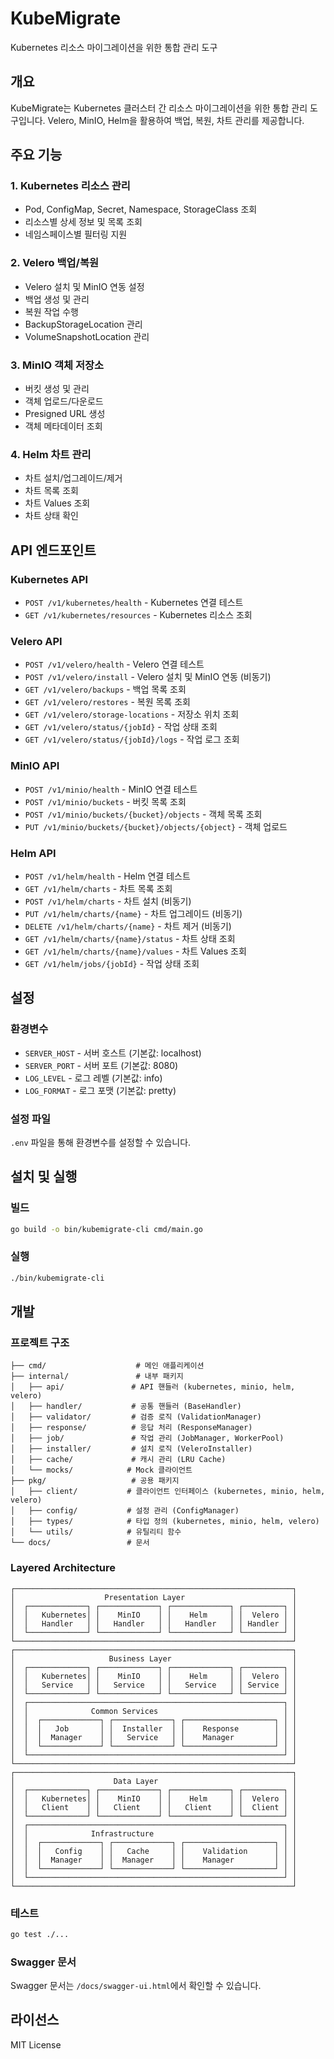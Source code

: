 # KubeMigrate

Kubernetes 리소스 마이그레이션을 위한 통합 관리 도구

## 개요

KubeMigrate는 Kubernetes 클러스터 간 리소스 마이그레이션을 위한 통합 관리 도구입니다. Velero, MinIO, Helm을 활용하여 백업, 복원, 차트 관리를 제공합니다.

## 주요 기능

### 1. Kubernetes 리소스 관리
- Pod, ConfigMap, Secret, Namespace, StorageClass 조회
- 리소스별 상세 정보 및 목록 조회
- 네임스페이스별 필터링 지원

### 2. Velero 백업/복원
- Velero 설치 및 MinIO 연동 설정
- 백업 생성 및 관리
- 복원 작업 수행
- BackupStorageLocation 관리
- VolumeSnapshotLocation 관리

### 3. MinIO 객체 저장소
- 버킷 생성 및 관리
- 객체 업로드/다운로드
- Presigned URL 생성
- 객체 메타데이터 조회

### 4. Helm 차트 관리
- 차트 설치/업그레이드/제거
- 차트 목록 조회
- 차트 Values 조회
- 차트 상태 확인

## API 엔드포인트

### Kubernetes API
- `POST /v1/kubernetes/health` - Kubernetes 연결 테스트
- `GET /v1/kubernetes/resources` - Kubernetes 리소스 조회

### Velero API
- `POST /v1/velero/health` - Velero 연결 테스트
- `POST /v1/velero/install` - Velero 설치 및 MinIO 연동 (비동기)
- `GET /v1/velero/backups` - 백업 목록 조회
- `GET /v1/velero/restores` - 복원 목록 조회
- `GET /v1/velero/storage-locations` - 저장소 위치 조회
- `GET /v1/velero/status/{jobId}` - 작업 상태 조회
- `GET /v1/velero/status/{jobId}/logs` - 작업 로그 조회

### MinIO API
- `POST /v1/minio/health` - MinIO 연결 테스트
- `POST /v1/minio/buckets` - 버킷 목록 조회
- `POST /v1/minio/buckets/{bucket}/objects` - 객체 목록 조회
- `PUT /v1/minio/buckets/{bucket}/objects/{object}` - 객체 업로드

### Helm API
- `POST /v1/helm/health` - Helm 연결 테스트
- `GET /v1/helm/charts` - 차트 목록 조회
- `POST /v1/helm/charts` - 차트 설치 (비동기)
- `PUT /v1/helm/charts/{name}` - 차트 업그레이드 (비동기)
- `DELETE /v1/helm/charts/{name}` - 차트 제거 (비동기)
- `GET /v1/helm/charts/{name}/status` - 차트 상태 조회
- `GET /v1/helm/charts/{name}/values` - 차트 Values 조회
- `GET /v1/helm/jobs/{jobId}` - 작업 상태 조회

## 설정

### 환경변수
- `SERVER_HOST` - 서버 호스트 (기본값: localhost)
- `SERVER_PORT` - 서버 포트 (기본값: 8080)
- `LOG_LEVEL` - 로그 레벨 (기본값: info)
- `LOG_FORMAT` - 로그 포맷 (기본값: pretty)

### 설정 파일
`.env` 파일을 통해 환경변수를 설정할 수 있습니다.

## 설치 및 실행

### 빌드
```bash
go build -o bin/kubemigrate-cli cmd/main.go
```

### 실행
```bash
./bin/kubemigrate-cli
```

## 개발

### 프로젝트 구조
```
├── cmd/                    # 메인 애플리케이션
├── internal/               # 내부 패키지
│   ├── api/               # API 핸들러 (kubernetes, minio, helm, velero)
│   ├── handler/           # 공통 핸들러 (BaseHandler)
│   ├── validator/         # 검증 로직 (ValidationManager)
│   ├── response/          # 응답 처리 (ResponseManager)
│   ├── job/               # 작업 관리 (JobManager, WorkerPool)
│   ├── installer/         # 설치 로직 (VeleroInstaller)
│   ├── cache/             # 캐시 관리 (LRU Cache)
│   └── mocks/            # Mock 클라이언트
├── pkg/                   # 공용 패키지
│   ├── client/           # 클라이언트 인터페이스 (kubernetes, minio, helm, velero)
│   ├── config/           # 설정 관리 (ConfigManager)
│   ├── types/            # 타입 정의 (kubernetes, minio, helm, velero)
│   └── utils/            # 유틸리티 함수
└── docs/                 # 문서
```

### Layered Architecture

```
┌──────────────────────────────────────────────────────────────┐
│                    Presentation Layer                        │
│  ┌─────────────┐ ┌─────────────┐ ┌─────────────┐ ┌─────────┐ │
│  │   Kubernetes│ │    MinIO    │ │    Helm     │ │  Velero │ │
│  │   Handler   │ │   Handler   │ │   Handler   │ │ Handler │ │
│  └─────────────┘ └─────────────┘ └─────────────┘ └─────────┘ │
└──────────────────────────────────────────────────────────────┘
┌──────────────────────────────────────────────────────────────┐
│                     Business Layer                           │
│  ┌─────────────┐ ┌─────────────┐ ┌─────────────┐ ┌─────────┐ │
│  │   Kubernetes│ │    MinIO    │ │    Helm     │ │  Velero │ │
│  │   Service   │ │   Service   │ │   Service   │ │ Service │ │
│  └─────────────┘ └─────────────┘ └─────────────┘ └─────────┘ │
│  ┌─────────────────────────────────────────────────────────┐ │
│  │              Common Services                            │ │
│  │  ┌─────────────┐ ┌─────────────┐ ┌────────────────────┐ │ │
│  │  │   Job       │ │  Installer  │ │    Response        │ │ │
│  │  │  Manager    │ │   Service   │ │    Manager         │ │ │
│  │  └─────────────┘ └─────────────┘ └────────────────────┘ │ │
│  └─────────────────────────────────────────────────────────┘ │
└──────────────────────────────────────────────────────────────┘
┌──────────────────────────────────────────────────────────────┐
│                      Data Layer                              │
│  ┌─────────────┐ ┌─────────────┐ ┌─────────────┐ ┌─────────┐ │
│  │   Kubernetes│ │    MinIO    │ │    Helm     │ │  Velero │ │
│  │   Client    │ │   Client    │ │   Client    │ │  Client │ │
│  └─────────────┘ └─────────────┘ └─────────────┘ └─────────┘ │
│  ┌─────────────────────────────────────────────────────────┐ │
│  │              Infrastructure                             │ │
│  │  ┌─────────────┐ ┌─────────────┐ ┌────────────────────┐ │ │
│  │  │   Config    │ │   Cache     │ │    Validation      │ │ │
│  │  │  Manager    │ │  Manager    │ │    Manager         │ │ │
│  │  └─────────────┘ └─────────────┘ └────────────────────┘ │ │
│  └─────────────────────────────────────────────────────────┘ │
└──────────────────────────────────────────────────────────────┘
```

### 테스트
```bash
go test ./...
```

### Swagger 문서
Swagger 문서는 `/docs/swagger-ui.html`에서 확인할 수 있습니다.

## 라이선스

MIT License
